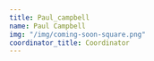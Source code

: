 ```yaml
---
title: Paul_campbell
name: Paul Campbell
img: "/img/coming-soon-square.png"
coordinator_title: Coordinator
---
```


